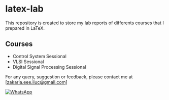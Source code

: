 # latex-lab
This repository is created to store my lab reports of differents courses that I prepared in LaTeX.

## Courses 
- Control System Sessional 
- VLSI Sessional
- Digital Signal Processing Sessional

For any query, suggestion or feedback, please contact me at [zakaria.eee.iiuc@gmail.com]
<!-- WhatsApp --> 
[![WhatsApp](https://img.shields.io/badge/WhatsApp-25D366?style=for-the-badge&logo=whatsapp&logoColor=white)](https://wa.me/+8801715678738)